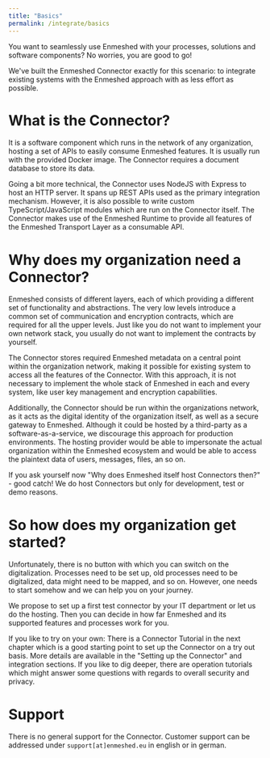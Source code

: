 ```yaml
---
title: "Basics"
permalink: /integrate/basics
---
```


You want to seamlessly use Enmeshed with your processes, solutions and software components? No worries, you are good to go!

We've built the Enmeshed Connector exactly for this scenario: to integrate existing systems with the Enmeshed approach with as less effort as possible.

# What is the Connector?

It is a software component which runs in the network of any organization, hosting a set of APIs to easily consume Enmeshed features. It is usually run with the provided Docker image. The Connector requires a document database to store its data.

Going a bit more technical, the Connector uses NodeJS with Express to host an HTTP server. It spans up REST APIs used as the primary integration mechanism. However, it is also possible to write custom TypeScript/JavaScript modules which are run on the Connector itself. The Connector makes use of the Enmeshed Runtime to provide all features of the Enmeshed Transport Layer as a consumable API.

# Why does my organization need a Connector?

Enmeshed consists of different layers, each of which providing a different set of functionality and abstractions. The very low levels introduce a common set of communication and encryption contracts, which are required for all the upper levels. Just like you do not want to implement your own network stack, you usually do not want to implement the contracts by yourself.

The Connector stores required Enmeshed metadata on a central point within the organization network, making it possible for existing system to access all the features of the Connector. With this approach, it is not necessary to implement the whole stack of Enmeshed in each and every system, like user key management and encryption capabilities.

Additionally, the Connector should be run within the organizations network, as it acts as the digital identity of the organization itself, as well as a secure gateway to Enmeshed. Although it could be hosted by a third-party as a software-as-a-service, we discourage this approach for production environments. The hosting provider would be able to impersonate the actual organization within the Enmeshed ecosystem and would be able to access the plaintext data of users, messages, files, an so on.

If you ask yourself now "Why does Enmeshed itself host Connectors then?" - good catch! We do host Connectors but only for development, test or demo reasons.

# So how does my organization get started?

Unfortunately, there is no button with which you can switch on the digitalization. Processes need to be set up, old processes need to be digitalized, data might need to be mapped, and so on. However, one needs to start somehow and we can help you on your journey.

We propose to set up a first test connector by your IT department or let us do the hosting. Then you can decide in how far Enmeshed and its supported features and processes work for you.

If you like to try on your own: There is a Connector Tutorial in the next chapter which is a good starting point to set up the Connector on a try out basis. More details are available in the "Setting up the Connector" and integration sections. If you like to dig deeper, there are operation tutorials which might answer some questions with regards to overall security and privacy.

# Support

There is no general support for the Connector. Customer support can be addressed under `support[at]enmeshed.eu` in english or in german.
